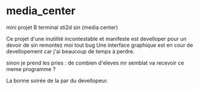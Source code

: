# media_center
mini projet B terminal sti2d sin (media center)

Ce projet d'une inutilité incontestable et manifeste est develloper pour un devoir de sin
remontez moi tout bug 
Une interface graphique est en cour de devellopement car j'ai beaucoup de temps à perdre.

sinon je prend les pries : de combien d'eleves mr semblat va recevoir ce meme programme ?

La bonne soirée de la par du devellopeur.
